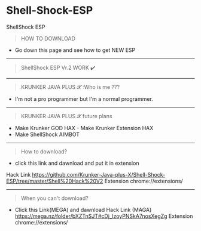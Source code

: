 # Shell-Shock-ESP
ShellShock ESP
>HOW TO DOWNLOAD 

- Go down this page and see how to get NEW ESP
__________________________________
>ShellShock ESP Vr.2 WORK ✔️
__________________________________
>KRUNKER JAVA PLUS 𝓧 :Who is me ??? 
- I'm not a pro programmer but I'm a normal programmer. 
__________________________________
>KRUNKER JAVA PLUS 𝓧 future plans 
- Make Krunker GOD HAX - Make Krunker Extension HAX 
- Make ShellShock AIMBOT
__________________________________
>How to download?
- click this link and dawnload and put it in extension

Hack Link https://github.com/Krunker-Java-plus-X/Shell-Shock-ESP/tree/master/Shell%20Hack%20V2 
Extension chrome://extensions/
__________________________________
>When you can't download?
- Click this Link(MEGA) and dawnload 
Hack Link (MAGA) https://mega.nz/folder/bXZTnSJT#cDj_IzoyPNSkA7nosXegZg
Extension chrome://extensions/
